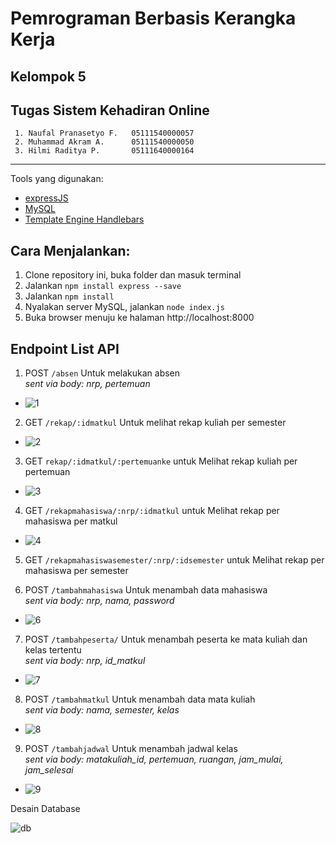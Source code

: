 # Pemrograman Berbasis Kerangka Kerja
## Kelompok 5
## Tugas Sistem Kehadiran Online

     1. Naufal Pranasetyo F.   05111540000057
     2. Muhammad Akram A.      05111540000050
     3. Hilmi Raditya P.       05111640000164
    
---

Tools yang digunakan: 
- [expressJS](https://expressjs.com/)
- [MySQL](https://www.mysql.com/) 
- [Template Engine Handlebars](https://www.npmjs.com/package/express-handlebars)
   
## Cara Menjalankan:
1. Clone repository ini, buka folder dan masuk terminal
2. Jalankan `npm install express --save`
3. Jalankan `npm install`
4. Nyalakan server MySQL, jalankan `node index.js`
5. Buka browser menuju ke halaman http://localhost:8000


## Endpoint List API
1. POST `/absen` Untuk melakukan absen  
*sent via body: nrp, pertemuan*
* ![1](img/1.jpg)

2. GET `/rekap/:idmatkul` Untuk melihat rekap kuliah per semester
* ![2](img/2.jpg)

3. GET `rekap/:idmatkul/:pertemuanke` untuk Melihat rekap kuliah per pertemuan
* ![3](img/3.jpg)

4. GET `/rekapmahasiswa/:nrp/:idmatkul` untuk Melihat rekap per mahasiswa per matkul
* ![4](img/4.jpg)

5. GET `/rekapmahasiswasemester/:nrp/:idsemester` untuk Melihat rekap per mahasiswa per semester 

6. POST `/tambahmahasiswa` Untuk menambah data mahasiswa  
*sent via body: nrp, nama, password*
* ![6](img/6.jpg)


7. POST `/tambahpeserta/` Untuk menambah peserta ke mata kuliah dan kelas tertentu  
*sent via body: nrp, id_matkul*
* ![7](img/7.jpg)

8. POST `/tambahmatkul` Untuk menambah data mata kuliah  
*sent via body: nama, semester, kelas*
* ![8](img/8.jpg)

9. POST `/tambahjadwal` Untuk menambah jadwal kelas  
*sent via body: matakuliah_id, pertemuan, ruangan, jam_mulai, jam_selesai*
* ![9](img/9.jpg)

Desain Database

![db](Database.png)


